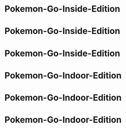 # Pokemon-Go-Inside-Edition
# Pokemon-Go-Inside-Edition
# Pokemon-Go-Inside-Edition
# Pokemon-Go-Indoor-Edition
# Pokemon-Go-Indoor-Edition
# Pokemon-Go-Indoor-Edition
